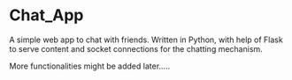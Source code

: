 # Chat_App
A simple web app to chat with friends. Written in Python, with help of Flask to serve content and socket connections for the chatting mechanism.

More functionalities might be added later.....